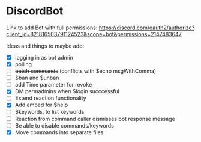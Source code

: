 # DiscordBot

Link to add Bot with full permissions:
https://discord.com/oauth2/authorize?client_id=821816503791124523&scope=bot&permissions=2147483647

Ideas and things to maybe add:
 - [x] logging in as bot admin
 - [x] polling
 - [ ] ~~batch commands~~ (conflicts with $echo msgWithComma)
 - [ ] $ban and $unban
 - [ ] add Time parameter for revoke
 - [x] DM permadmins when $login succcessful
 - [ ] Extend reaction functionality
 - [x] Add embed for $help
 - [ ] $keywords, to list keywords
 - [ ] Reaction from command caller dismisses bot response message
 - [ ] Be able to disable commands/keywords
 - [x] Move commands into separate files
